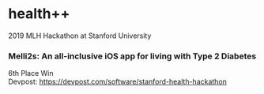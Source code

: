 # health++
2019 MLH Hackathon at Stanford University 
### Melli2s: An all-inclusive iOS app for living with Type 2 Diabetes
6th Place Win<br>
Devpost: https://devpost.com/software/stanford-health-hackathon<br>
